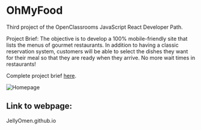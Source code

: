 # OhMyFood
Third project of the OpenClassrooms JavaScript React Developer Path.

Project Brief: The objective is to develop a 100% mobile-friendly site that lists the menus of gourmet restaurants. In addition to having a classic reservation system, customers will be able to select the dishes they want for their meal so that they are ready when they arrive. No more wait times in restaurants!

Complete project brief [here](https://github.com/JellyOmen/OhMyFood/files/11216886/Creative.Brief.-.Ohmyfood.pdf).



![Homepage](https://user-images.githubusercontent.com/101015711/231609831-6c29624d-9014-4740-a45b-9f1dd3b9ec5e.png)


## Link to webpage:
JellyOmen.github.io

